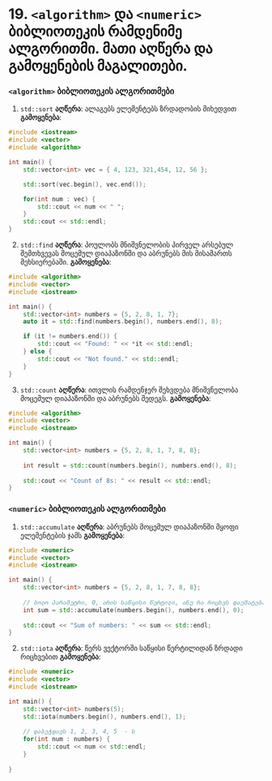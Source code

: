 # 19. `<algorithm>` და `<numeric>` ბიბლიოთეკის რამდენიმე ალგორითმი. მათი აღწერა და გამოყენების მაგალითები.

### `<algorithm>` ბიბლიოთეკის ალგორითმები

1. `std::sort`
**აღწერა**: ალაგებს ელემენტებს ზრდადობის მიხედვით
**გამოყენება**:
```cpp
#include <iostream>
#include <vector>
#include <algorithm>

int main() {
    std::vector<int> vec = { 4, 123, 321,454, 12, 56 };

    std::sort(vec.begin(), vec.end());

    for(int num : vec) {
        std::cout << num << " ";
    }
    std::cout << std::endl;
}
```

2. `std::find`
**აღწერა**: პოულობს მნიშვნელობის პირველ არსებულ შემთხვევას მოცემულ დიაპაზონში 
და აბრუნებს მის მისამართს მეხსიერებაში.
**გამოყენება**:
```cpp
#include <algorithm>
#include <vector>
#include <iostream>

int main() {
    std::vector<int> numbers = {5, 2, 8, 1, 7};
    auto it = std::find(numbers.begin(), numbers.end(), 8);

    if (it != numbers.end()) {
        std::cout << "Found: " << *it << std::endl;
    } else {
        std::cout << "Not found." << std::endl;
    }
}
```

3. `std::count`
**აღწერა**: ითვლის რამდენჯერ შეხვდება მნიშვნელობა მოცემულ დიაპაზონში და აბრუნებს
შედეგს.
**გამოყენება**:
```cpp
#include <algorithm>
#include <vector>
#include <iostream>

int main() {
    std::vector<int> numbers = {5, 2, 8, 1, 7, 8, 8};
    
    int result = std::count(numbers.begin(), numbers.end(), 8);
    
    std::cout << "Count of 8s: " << result << std::endl;
}
```

### `<numeric>` ბიბლიოთეკის ალგორითმები

1. `std::accumulate`
**აღწერა**: აბრუნებს მოცემულ დიაპაზონში მყოფი ელემენტების ჯამს
**გამოყენება**:
```cpp
#include <numeric>
#include <vector>
#include <iostream>

int main() {
    std::vector<int> numbers = {5, 2, 8, 1, 7, 8, 8};
    
    // ბოლო პარამეტრი, 0, არის საწყისი წერტილი, ანუ რა რიცხვს დაემატება სხვა რიცხვები
    int sum = std::accumulate(numbers.begin(), numbers.end(), 0);
    
    std::cout << "Sum of numbers: " << sum << std::endl;
}
```

2. `std::iota`
**აღწერა**: წერს ვექტორში საწყისი წერტილიდან ზრდადი რიცხვებით
**გამოყენება**:
```cpp
#include <numeric>
#include <vector>
#include <iostream>

int main() {
    std::vector<int> numbers(5);
    std::iota(numbers.begin(), numbers.end(), 1);
    
    // დაბეჭდავს 1, 2, 3, 4, 5  - ს
    for(int num : numbers) {
        std::cout << num << std::endl; 
    }
    
}
```
